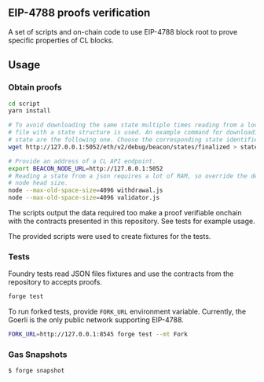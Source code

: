## EIP-4788 proofs verification

A set of scripts and on-chain code to use EIP-4788 block root to prove specific
properties of CL blocks.

## Usage

### Obtain proofs

```bash
cd script
yarn install

# To avoid downloading the same state multiple times reading from a local JSON
# file with a state structure is used. An example command for downloading a
# state are the following one. Choose the corresponding state identifier.
wget http://127.0.0.1:5052/eth/v2/debug/beacon/states/finalized > state.json

# Provide an address of a CL API endpoint.
export BEACON_NODE_URL=http://127.0.0.1:5052
# Reading a state from a json requires a lot of RAM, so override the default
# node head size.
node --max-old-space-size=4096 withdrawal.js
node --max-old-space-size=4096 validator.js
```

The scripts output the data required too make a proof verifiable onchain with
the contracts presented in this repository. See tests for example usage.

The provided scripts were used to create fixtures for the tests.

### Tests

Foundry tests read JSON files fixtures and use the contracts from the repository
to accepts proofs.

```bash
forge test
```

To run forked tests, provide `FORK_URL` environment variable. Currently, the
Goerli is the only public network supporting EIP-4788.

```bash
FORK_URL=http://127.0.0.1:8545 forge test --mt Fork
```

### Gas Snapshots

```bash
$ forge snapshot
```
